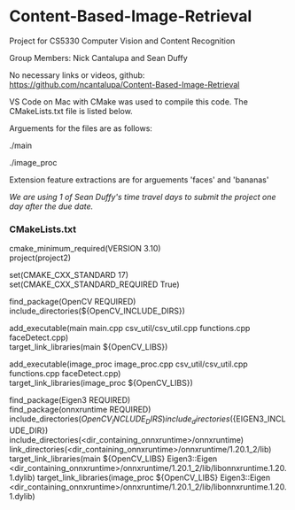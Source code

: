 # Content-Based-Image-Retrieval
Project for CS5330 Computer Vision and Content Recognition

Group Members: Nick Cantalupa and Sean Duffy

No necessary links or videos, github: https://github.com/ncantalupa/Content-Based-Image-Retrieval

VS Code on Mac with CMake was used to compile this code. The CMakeLists.txt file is listed below. 

Arguements for the files are as follows:

./main <target image file> <features csv file> <feature processing function> <distance metric> <number of similar images> 

./image_proc <images folder> <feature extraction method> <features csv file>

Extension feature extractions are for arguements 'faces' and 'bananas'

_We are using 1 of Sean Duffy's time travel days to submit the project one day after the due date._

### CMakeLists.txt
cmake_minimum_required(VERSION 3.10)  
project(project2)

set(CMAKE_CXX_STANDARD 17)  
set(CMAKE_CXX_STANDARD_REQUIRED True)

find_package(OpenCV REQUIRED)  
include_directories(${OpenCV_INCLUDE_DIRS})

add_executable(main main.cpp csv_util/csv_util.cpp functions.cpp faceDetect.cpp)  
target_link_libraries(main ${OpenCV_LIBS})

add_executable(image_proc image_proc.cpp csv_util/csv_util.cpp functions.cpp faceDetect.cpp)  
target_link_libraries(image_proc ${OpenCV_LIBS})

find_package(Eigen3 REQUIRED)  
find_package(onnxruntime REQUIRED)  
include_directories(${OpenCV_INCLUDE_DIRS})  
include_directories(${EIGEN3_INCLUDE_DIR})  
include_directories(<dir_containing_onnxruntime>/onnxruntime)
link_directories(<dir_containing_onnxruntime>/onnxruntime/1.20.1_2/lib)
target_link_libraries(main ${OpenCV_LIBS} Eigen3::Eigen <dir_containing_onnxruntime>/onnxruntime/1.20.1_2/lib/libonnxruntime.1.20.1.dylib)
target_link_libraries(image_proc ${OpenCV_LIBS} Eigen3::Eigen <dir_containing_onnxruntime>/onnxruntime/1.20.1_2/lib/libonnxruntime.1.20.1.dylib)
